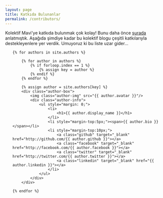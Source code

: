 ```yaml
---
layout: page
title: Katkıda Bulunanlar
permalink: /contributors/
---
```


Kolektif Mavi'ye katkıda bulunmak çok kolay! Bunu daha önce [şurada](http://mavidurak.github.io/mavidurak/2014/08/19/siz-de-blog-yazisi-yayinlayin.html) anlatmıştık. Aşağıda şimdiye kadar bu kolektif blogu çeşitli katkılarıyla destekleyenlere yer verdik. Umuyoruz ki bu liste uzar gider...

<ul class="post-list">

	{% for authors in site.authors %}

		{% for author in authors %}
            {% if forloop.index == 1 %}
			    {% assign key = author %}
			{% endif %}
		{% endfor %}

        {% assign author = site.authors[key] %}
        <div class="author-box">
            <img class="author-img" src="{{ author.avatar }}"/>
            <div class="author-info">
                <ul style="margin: 0;">
                    <li>
                        <h1>{{ author.display_name }}</h1>
                    </li>
                    <li style="margin-top:5px;"><span>{{ author.bio }}</span></li>
                    <li style="margin-top:10px;">
                        <a class="github" target="_blank" href="http://github.com/{{ author.github }}"></a>
                        <a class="facebook" target="_blank" href="http://facebook.com/{{ author.facebook }}"></a>
                        <a class="twitter" target="_blank" href="http://twitter.com/{{ author.twitter }}"></a>
                        <a class="linkedin" target="_blank" href="{{ author.linkedin }}"></a>
                    </li>
                </ul>
            </div>
        </div>

	{% endfor %}
</ul>

